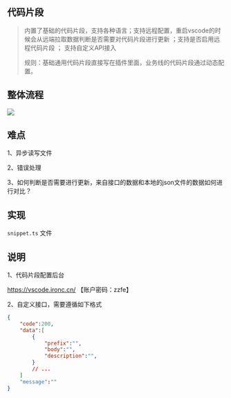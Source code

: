 ## 代码片段

> 内置了基础的代码片段，支持各种语言；支持远程配置，重启vscode的时候会从远端拉取数据判断是否需要对代码片段进行更新 ；支持是否启用远程代码片段 ； 支持自定义API接入
>
> 规则：基础通用代码片段直接写在插件里面，业务线的代码片段通过动态配置。



## 整体流程

![](http://qn.huat.xyz/mac/20210925162524.png)



## 难点

1、异步读写文件

2、错误处理

3、如何判断是否需要进行更新，来自接口的数据和本地的json文件的数据如何进行对比？

## 实现

`snippet.ts`  文件



## 说明

1、代码片段配置后台

https://vscode.ironc.cn/  【账户密码：zzfe】



2、自定义接口，需要遵循如下格式

```json
{
	"code":200,
	"data":[
		{
			"prefix":"",
			"body":"",
			"description":"",
		}
		// ...
	]
	"message":""
}
```



